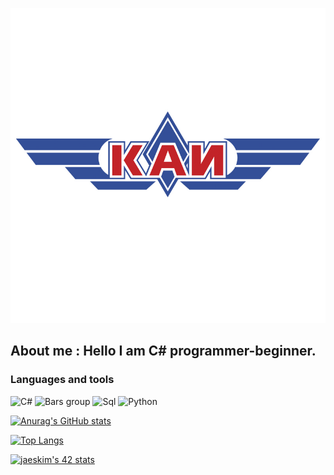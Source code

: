 [![Header](https://github.com/Korolevabala/Korolevabala/blob/main/assets/logotip-KAI.jpg)](https://kai.ru/)

## About me : Hello I am C# programmer-beginner.

### Languages and tools
![C#](https://img.shields.io/static/v1?label=&message=C%23&color=blueviolet?style=for-the-badge&logo=C&logoColour=.DarkSlateBlue)
![Bars group](https://img.shields.io/github/downloads/Korolevabala/Bars_main_project/total?style=social)
![Sql](https://img.shields.io/badge/-SQL-<COLOR>?style=for-the-badge&logo=mysql&logoColour=006488)
![Python](https://img.shields.io/static/v1?label=&message=Python&color=<COLOR>?style=flat-square&logo=Python)

[![Anurag's GitHub stats](https://github-readme-stats.vercel.app/api?username=Korolevabala&show_icons=true&theme=cobalt&hide_title=true&count_private=true&include_all_commits=true&locale=ru)](https://github.com/Korolevabala/github-readme-stats)

[![Top Langs](https://github-readme-stats.vercel.app/api/top-langs/?username=Korolevabala&langs_count=5)](https://github.com/Korolevabala/github-readme-stats)

[![jaeskim's 42 stats](https://badge42.herokuapp.com/api/stats/eanissa?privacyEmail=true)](https://github.com/Korolevabala/Korolevabala)

